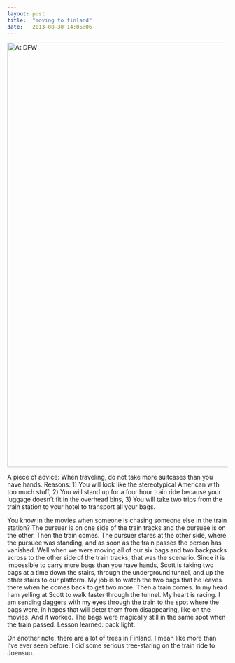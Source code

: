 ```yaml
---
layout: post
title:  "moving to finland"
date:   2013-08-30 14:05:06
---
```


<div class="image">
<img alt="At DFW" src="https://s3.amazonaws.com/coatsandkahvi/08.30.2013/IMG_3804.JPG" width="970" />
</div>

A piece of advice: When traveling, do not take more suitcases than you have hands.  Reasons: 1) You will look like the stereotypical American with too much stuff, 2) You will stand up for a four hour train ride because your luggage doesn’t fit in the overhead bins, 3) You will take two trips from the train station to your hotel to transport all your bags.

You know in the movies when someone is chasing someone else in the train station?  The pursuer is on one side of the train tracks and the pursuee is on the other.  Then the train comes.  The pursuer stares at the other side, where the pursuee was standing, and as soon as the train passes the person has vanished.  Well when we were moving all of our six bags and two backpacks across to the other side of the train tracks, that was the scenario.  Since it is impossible to carry more bags than you have hands, Scott is taking two bags at a time down the stairs, through the underground tunnel, and up the other stairs to our platform.  My job is to watch the two bags that he leaves there when he comes back to get two more.  Then a train comes.  In my head I am yelling at Scott to walk faster through the tunnel.  My heart is racing.  I am sending daggers with my eyes through the train to the spot where the bags were, in hopes that will deter them from disappearing, like on the movies.  And it worked.  The bags were magically still in the same spot when the train passed.  Lesson learned: pack light.

On another note, there are a lot of trees in Finland.  I mean like more than I’ve ever seen before.  I did some serious tree-staring on the train ride to Joensuu.